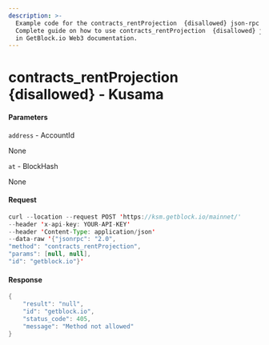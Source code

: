 ```yaml
---
description: >-
  Example code for the contracts_rentProjection  {disallowed} json-rpc method.
  Сomplete guide on how to use contracts_rentProjection  {disallowed} json-rpc
  in GetBlock.io Web3 documentation.
---
```


# contracts\_rentProjection {disallowed} - Kusama

#### Parameters

`address` - AccountId

None

`at` - BlockHash

None

#### Request

```java
curl --location --request POST 'https://ksm.getblock.io/mainnet/' 
--header 'x-api-key: YOUR-API-KEY' 
--header 'Content-Type: application/json' 
--data-raw '{"jsonrpc": "2.0",
"method": "contracts_rentProjection",
"params": [null, null],
"id": "getblock.io"}'
```

#### Response

```java
{
    "result": "null",
    "id": "getblock.io",
    "status_code": 405,
    "message": "Method not allowed"
}
```
